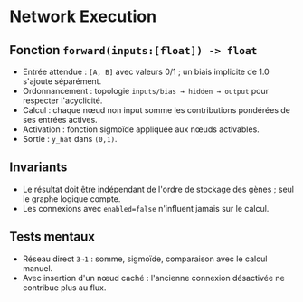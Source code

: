 # Network Execution

## Fonction `forward(inputs:[float]) -> float`
- Entrée attendue : `[A, B]` avec valeurs 0/1 ; un biais implicite de 1.0 s'ajoute séparément.
- Ordonnancement : topologie `inputs/bias → hidden → output` pour respecter l'acyclicité.
- Calcul : chaque nœud non input somme les contributions pondérées de ses entrées actives.
- Activation : fonction sigmoïde appliquée aux nœuds activables.
- Sortie : `y_hat` dans `(0,1)`.

## Invariants
- Le résultat doit être indépendant de l'ordre de stockage des gènes ; seul le graphe logique compte.
- Les connexions avec `enabled=false` n'influent jamais sur le calcul.

## Tests mentaux
- Réseau direct `3→1` : somme, sigmoïde, comparaison avec le calcul manuel.
- Avec insertion d'un nœud caché : l'ancienne connexion désactivée ne contribue plus au flux.
